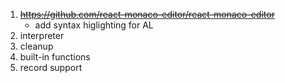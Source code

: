 1. ~~https://github.com/react-monaco-editor/react-monaco-editor~~
    - add syntax higlighting for AL
2. interpreter
3. cleanup
4. built-in functions
5. record support
